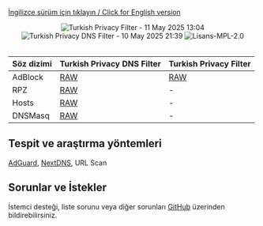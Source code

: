 [İngilizce sürüm için tıklayın / Click for English version](README-en.md)
<div align="center">
    <img src="https://img.shields.io/badge/Turkish%20Privacy%20Filter-11%20May%202025%2013%3A04-green.svg?longCache=true&style=for-the-badge"
         alt="Turkish Privacy Filter - 11 May 2025 13:04" />
        <img src="https://img.shields.io/badge/Turkish%20Privacy%20DNS%20Filter-10%20May%202025%2021%3A39-green.svg?longCache=true&style=for-the-badge"
         alt="Turkish Privacy DNS Filter - 10 May 2025 21:39" />
    <img src="https://img.shields.io/badge/License-MPL 2.0-orange.svg?longCache=true&style=for-the-badge"
         alt="Lisans-MPL-2.0" />
</div>
<br/>

| Söz dizimi | Turkish Privacy DNS Filter | Turkish Privacy Filter |
| ------------ | ------------ | ------------ |
| AdBlock  | [RAW](https://raw.githubusercontent.com/saurane/Turkish-Blocklist/master/Blocklist/adblock.txt "RAW") | [RAW](https://raw.githubusercontent.com/saurane/Turkish-Blocklist/master/Blocklist/adb-privacy.txt "RAW") | 
| RPZ | [RAW](https://raw.githubusercontent.com/saurane/Turkish-Blocklist/master/Blocklist/rpz.txt "RAW") | - |
| Hosts | [RAW](https://raw.githubusercontent.com/saurane/Turkish-Blocklist/master/Blocklist/hosts.txt "RAW") | - |
| DNSMasq | [RAW](https://raw.githubusercontent.com/saurane/Turkish-Blocklist/master/Blocklist/dnsmasq.txt "RAW") | - |

## Tespit ve araştırma yöntemleri
[AdGuard](https://adguard.com/), [NextDNS](https://nextdns.io/), URL Scan

## Sorunlar ve İstekler
İstemci desteği, liste sorunu veya diğer sorunları [GitHub](https://github.com/saurane/Turkish-Blocklist/issues) üzerinden bildirebilirsiniz.
